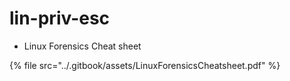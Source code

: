 # lin-priv-esc

* Linux Forensics Cheat sheet

{% file src="../.gitbook/assets/LinuxForensicsCheatsheet.pdf" %}
